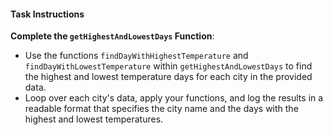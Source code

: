 #### Task Instructions

**Complete the `getHighestAndLowestDays` Function**:

- Use the functions `findDayWithHighestTemperature` and `findDayWithLowestTemperature` within `getHighestAndLowestDays` to find the highest and lowest temperature days for each city in the provided data.
- Loop over each city's data, apply your functions, and log the results in a readable format that specifies the city name and the days with the highest and lowest temperatures.
